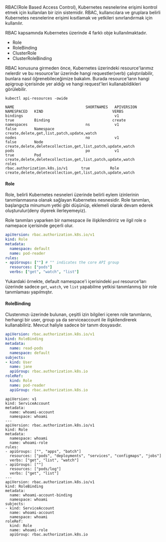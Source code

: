 RBAC(Role Based Access Control), Kubernetes nesnelerine erişimi kontrol etmek için kullanılan bir izin sistemidir. RBAC, kullanıcılara ve gruplara belirli Kubernetes nesnelerine erişimi kısıtlamak ve yetkileri sınırlandırmak için kullanılır.

RBAC kapsamında Kubernetes üzerinde 4 farklı obje kullanılmaktadır.
- Role
- RoleBinding
- ClusterRole
- ClusterRoleBinding


RBAC konusuna girmeden önce, Kubernetes üzerindeki resource'larımız nelerdir ve bu resource'lar üzerinde hangi requestler(verb) çalıştırılabilir, bunlara nasıl öğrenebileceğimize bakalım. Burada resource'ların hangi apigroup içerisinde yer aldığı ve hangi request'leri kullanabildikleri görülebilir.

```
kubectl api-resources -owide

NAME                                SHORTNAMES   APIVERSION                        NAMESPACED   KIND                               VERBS                                                        
bindings                                         v1                                true         Binding                            create
namespaces                          ns           v1                                false        Namespace                          create,delete,get,list,patch,update,watch
nodes                               no           v1                                false        Node                               create,delete,deletecollection,get,list,patch,update,watch
pods                                po           v1                                true         Pod                                create,delete,deletecollection,get,list,patch,update,watch 
roles                                            rbac.authorization.k8s.io/v1      true         Role                               create,delete,deletecollection,get,list,patch,update,watch
```


#### Role
Role, belirli Kubernetes nesneleri üzerinde belirli eylem izinlerinin tanımlanmasına olanak sağlayan Kubernetes nesnesidir. Role tanımları, başlangıçta minumum yetki gibi düşünüp, eklemeli olarak devam ederek oluşturulur(deny diyerek ilerleyemeyiz). 

Role tanımları yaparken bir namespace ile ilişkilendiririz ve ilgil role o namepace içerisinde geçerli olur.

```yaml
apiVersion: rbac.authorization.k8s.io/v1
kind: Role
metadata:
  namespace: default
  name: pod-reader
rules:
- apiGroups: [""] # "" indicates the core API group
  resources: ["pods"]
  verbs: ["get", "watch", "list"]
```

Yukardaki örnekte,  default namespace'i içerisindeki `pod` resource'ları üzerinde sadece `get`, `watch`, ve `list` yapabilme yetkisi tanımlanmış bir role tanımlaması yapılmıştır.

#### RoleBinding
Clusterımızı üzerinde bulunan, çeşitli izin bilgileri içeren role tanımlarını, herhangi bir user, group ya da serviceaccount ile ilişkilendirerek kullanabiliriz. Mevcut haliyle sadece bir tanım dosyasıdır. 

```yaml
apiVersion: rbac.authorization.k8s.io/v1
kind: RoleBinding
metadata:
  name: read-pods
  namespace: default
subjects:
- kind: User
  name: jane
  apiGroup: rbac.authorization.k8s.io
roleRef:
  kind: Role 
  name: pod-reader
  apiGroup: rbac.authorization.k8s.io
```




```
apiVersion: v1
kind: ServiceAccount
metadata:
  name: whoami-account
  namespace: whoami
---
apiVersion: rbac.authorization.k8s.io/v1
kind: Role
metadata:
  namespace: whoami
  name: whoami-role
rules:
- apiGroups: ["", "apps", "batch"]
  resources: ["pods", "deployments", "services", "configmaps", "jobs"]
  verbs: ["get", "list", "watch"]
- apiGroups: [""]
  resources: ["pods/log"]
  verbs: ["get", "list"]
---
apiVersion: rbac.authorization.k8s.io/v1
kind: RoleBinding
metadata:
  name: whoami-account-binding
  namespace: whoami
subjects:
- kind: ServiceAccount
  name: whoami-account
  namespace: whoami
roleRef:
  kind: Role
  name: whoami-role
  apiGroup: rbac.authorization.k8s.io
```
